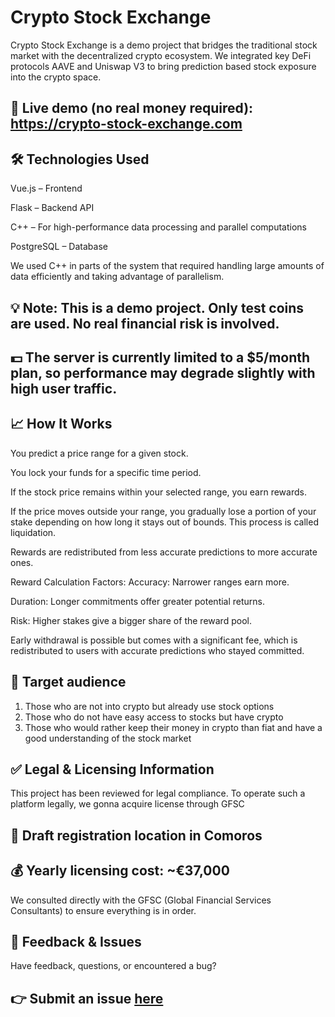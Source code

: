 # Crypto Stock Exchange
Crypto Stock Exchange is a demo project that bridges the traditional stock market with the decentralized crypto ecosystem. We integrated key DeFi protocols AAVE and Uniswap V3 to bring prediction based stock exposure into the crypto space.

## 🔗 Live demo (no real money required): <a>https://crypto-stock-exchange.com</a>

## 🛠️ Technologies Used
Vue.js – Frontend

Flask – Backend API

C++ – For high-performance data processing and parallel computations

PostgreSQL – Database

We used C++ in parts of the system that required handling large amounts of data efficiently and taking advantage of parallelism.

## 💡 Note: This is a demo project. Only test coins are used. No real financial risk is involved.
## 💵 The server is currently limited to a $5/month plan, so performance may degrade slightly with high user traffic.

## 📈 How It Works
You predict a price range for a given stock.

You lock your funds for a specific time period.

If the stock price remains within your selected range, you earn rewards.

If the price moves outside your range, you gradually lose a portion of your stake depending on how long it stays out of bounds. This process is called liquidation.

Rewards are redistributed from less accurate predictions to more accurate ones.

Reward Calculation Factors:
Accuracy: Narrower ranges earn more.

Duration: Longer commitments offer greater potential returns.

Risk: Higher stakes give a bigger share of the reward pool.

Early withdrawal is possible but comes with a significant fee, which is redistributed to users with accurate predictions who stayed committed.

## 🧍 Target audience
1. Those who are not into crypto but already use stock options
2. Those who do not have easy access to stocks but have crypto
3. Those who would rather keep their money in crypto than fiat and have a good understanding of the stock market
   
## ✅ Legal & Licensing Information
This project has been reviewed for legal compliance.
To operate such a platform legally, we gonna acquire license through GFSC

## 💼 Draft registration location in Comoros

## 💰 Yearly licensing cost: ~€37,000

We consulted directly with the GFSC (Global Financial Services Consultants) to ensure everything is in order.

## 🐞 Feedback & Issues
Have feedback, questions, or encountered a bug?
## 👉 Submit an issue [here](https://github.com/Crypto-Stock-Exchange/Demo/issues)
